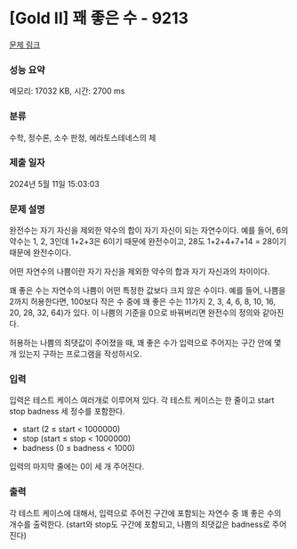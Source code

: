 # [Gold II] 꽤 좋은 수 - 9213 

[문제 링크](https://www.acmicpc.net/problem/9213) 

### 성능 요약

메모리: 17032 KB, 시간: 2700 ms

### 분류

수학, 정수론, 소수 판정, 에라토스테네스의 체

### 제출 일자

2024년 5월 11일 15:03:03

### 문제 설명

<p>완전수는 자기 자신을 제외한 약수의 합이 자기 자신이 되는 자연수이다. 예를 들어, 6의 약수는 1, 2, 3인데 1+2+3은 6이기 때문에 완전수이고, 28도 1+2+4+7+14 = 28이기 때문에 완전수이다.</p>

<p>어떤 자연수의 나쁨이란 자기 자신을 제외한 약수의 합과 자기 자신과의 차이이다.</p>

<p>꽤 좋은 수는 자연수의 나쁨이 어떤 특정한 값보다 크지 않은 수이다. 예를 들어, 나쁨을 2까지 허용한다면, 100보다 작은 수 중에 꽤 좋은 수는 11가지 2, 3, 4, 6, 8, 10, 16, 20, 28, 32, 64)가 있다. 이 나쁨의 기준을 0으로 바꿔버리면 완전수의 정의와 같아진다.</p>

<p>허용하는 나쁨의 최댓값이 주어졌을 때, 꽤 좋은 수가 입력으로 주어지는 구간 안에 몇 개 있는지 구하는 프로그램을 작성하시오. </p>

### 입력 

 <p>입력은 테스트 케이스 여러개로 이루어져 있다. 각 테스트 케이스는 한 줄이고 start stop badness 세 정수를 포함한다.</p>

<ul>
	<li>start (2 ≤ start < 1000000)</li>
	<li>stop (start ≤ stop < 1000000)</li>
	<li>badness (0 ≤ badness < 1000)</li>
</ul>

<p>입력의 마지막 줄에는 0이 세 개 주어진다. </p>

### 출력 

 <p>각 테스트 케이스에 대해서, 입력으로 주어진 구간에 포함되는 자연수 중 꽤 좋은 수의 개수를 출력한다. (start와 stop도 구간에 포함되고, 나쁨의 최댓값은 badness로 주어진다)</p>

